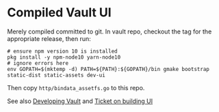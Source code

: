 # Compiled Vault UI

Merely compiled committed to git. In vault repo, checkout the tag for the
appropriate release, then run:

```
# ensure npm version 10 is installed
pkg install -y npm-node10 yarn-node10
# ignore errors here
env GOPATH=$(mktemp -d) PATH=${PATH}:${GOPATH}/bin gmake bootstrap static-dist static-assets dev-ui
```

Then copy `http/bindata_assetfs.go` to this repo.

See also [Developing
Vault](https://github.com/hashicorp/vault/#developing-vault) and [Ticket on
building UI](https://github.com/hashicorp/vault/issues/4295)
